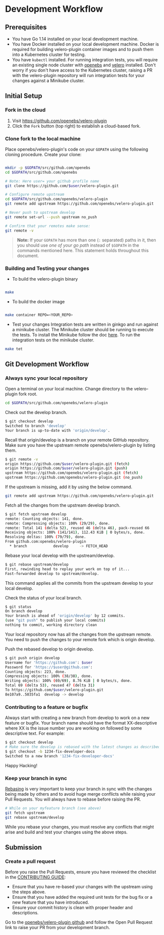 
# Development Workflow

## Prerequisites

* You have Go 1.14 installed on your local development machine.
* You have Docker installed on your local development machine. Docker is required for building velero-plugin container images and to push them into a Kubernetes cluster for testing.
* You have `kubectl` installed. For running integration tests, you will require an existing single node cluster with [openebs](https://blog.openebs.io/how-to-install-openebs-with-kubernetes-using-minikube-2ed488dff1c2) and [velero](https://velero.io/docs/main/basic-install/) installed. Don't worry if you don't have access to the Kubernetes cluster, raising a PR with the velero-plugin repository will run integration tests for your changes against a Minikube cluster.

## Initial Setup

### Fork in the cloud

1. Visit <https://github.com/openebs/velero-plugin>
2. Click the `Fork` button (top right) to establish a cloud-based fork.

### Clone fork to the local machine

Place openebs/velero-plugin's code on your `GOPATH` using the following cloning procedure.
Create your clone:

```sh

mkdir -p $GOPATH/src/github.com/openebs
cd $GOPATH/src/github.com/openebs

# Note: Here user= your github profile name
git clone https://github.com/$user/velero-plugin.git

# Configure remote upstream
cd $GOPATH/src/github.com/openebs/velero-plugin
git remote add upstream https://github.com/openebs/velero-plugin.git

# Never push to upstream develop
git remote set-url --push upstream no_push

# Confirm that your remotes make sense:
git remote -v
```

> **Note:** If your `GOPATH` has more than one (`:` separated) paths in it, then you should use *one of your go path* instead of `$GOPATH` in the commands mentioned here. This statement holds throughout this document.

### Building and Testing your changes

* To build the velero-plugin binary

```sh

make
```

* To build the docker image

```sh

make container REPO=<YOUR_REPO>
```

* Test your changes
Integration tests are written in ginkgo and run against a minikube cluster. The Minikube cluster should be running to execute the tests. To install the Minikube follow the doc [here](https://kubernetes.io/docs/tasks/tools/install-minikube/).
To run the integration tests on the minikube cluster.

```sh
make tet
```

## Git Development Workflow

### Always sync your local repository

Open a terminal on your local machine. Change directory to the velero-plugin fork root.

```sh
cd $GOPATH/src/github.com/openebs/velero-plugin
```

 Check out the develop branch.

 ```sh
 $ git checkout develop
 Switched to branch 'develop'
 Your branch is up-to-date with 'origin/develop'.
 ```

 Recall that origin/develop is a branch on your remote GitHub repository.
 Make sure you have the upstream remote openebs/velero-plugin by listing them.

 ```sh
 $ git remote -v
 origin https://github.com/$user/velero-plugin.git (fetch)
 origin https://github.com/$user/velero-plugin.git (push)
 upstream https://github.com/openebs/velero-plugin.git (fetch)
 upstream https://github.com/openebs/velero-plugin.git (no_push)
 ```

 If the upstream is missing, add it by using the below command.

 ```sh
 git remote add upstream https://github.com/openebs/velero-plugin.git
 ```

 Fetch all the changes from the upstream develop branch.

 ```sh
 $ git fetch upstream develop
 remote: Counting objects: 141, done.
 remote: Compressing objects: 100% (29/29), done.
 remote: Total 141 (delta 52), reused 46 (delta 46), pack-reused 66
 Receiving objects: 100% (141/141), 112.43 KiB | 0 bytes/s, done.
 Resolving deltas: 100% (79/79), done.
 From github.com:openebs/velero-plugin
   * branch            develop     -> FETCH_HEAD
 ```

 Rebase your local develop with the upstream/develop.

 ```sh
 $ git rebase upstream/develop
 First, rewinding head to replay your work on top of it...
 Fast-forwarded develop to upstream/develop.
 ```

 This command applies all the commits from the upstream develop to your local develop.

 Check the status of your local branch.

 ```sh
 $ git status
 On branch develop
 Your branch is ahead of 'origin/develop' by 12 commits.
 (use "git push" to publish your local commits)
 nothing to commit, working directory clean
 ```

 Your local repository now has all the changes from the upstream remote. You need to push the changes to your remote fork which is origin develop.

 Push the rebased develop to origin develop.

 ```sh
 $ git push origin develop
 Username for 'https://github.com': $user
 Password for 'https://$user@github.com':
 Counting objects: 223, done.
 Compressing objects: 100% (38/38), done.
 Writing objects: 100% (69/69), 8.76 KiB | 0 bytes/s, done.
 Total 69 (delta 53), reused 47 (delta 31)
 To https://github.com/$user/velero-plugin.git
 8e107a9..5035fa1  develop -> develop
 ```

### Contributing to a feature or bugfix

Always start with creating a new branch from develop to work on a new feature or bugfix. Your branch name should have the format XX-descriptive where XX is the issue number you are working on followed by some descriptive text. For example:

 ```sh
 $ git checkout develop
 # Make sure the develop is rebased with the latest changes as described in the previous step.
 $ git checkout -b 1234-fix-developer-docs
 Switched to a new branch '1234-fix-developer-docs'
 ```

Happy Hacking!

### Keep your branch in sync

[Rebasing](https://git-scm.com/docs/git-rebase) is very important to keep your branch in sync with the changes being made by others and to avoid huge merge conflicts while raising your Pull Requests. You will always have to rebase before raising the PR.

```sh
# While on your myfeature branch (see above)
git fetch upstream
git rebase upstream/develop
```

While you rebase your changes, you must resolve any conflicts that might arise and build and test your changes using the above steps.

## Submission

### Create a pull request

Before you raise the Pull Requests, ensure you have reviewed the checklist in the [CONTRIBUTING GUIDE](CONTRIBUTING.md):

* Ensure that you have re-based your changes with the upstream using the steps above.
* Ensure that you have added the required unit tests for the bug fix or a new feature that you have introduced.
* Ensure your commit history is clean with proper header and descriptions.

Go to the [openebs/velero-plugin github](https://github.com/openebs/velero-plugin) and follow the Open Pull Request link to raise your PR from your development branch.
